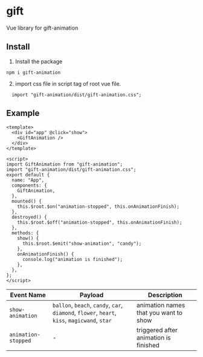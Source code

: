 # gift

Vue library for gift-animation

## Install

1. Install the package

```
npm i gift-animation
```

2. import css file in script tag of root vue file.

```
  import "gift-animation/dist/gift-animation.css";
```

## Example

```vue
<template>
  <div id="app" @click="show">
    <GiftAnimation />
  </div>
</template>

<script>
import GiftAnimation from "gift-animation";
import "gift-animation/dist/gift-animation.css";
export default {
  name: "App",
  components: {
    GiftAnimation,
  },
  mounted() {
    this.$root.$on("animation-stopped", this.onAnimationFinish);
  },
  destroyed() {
    this.$root.$off("animation-stopped", this.onAnimationFinish);
  },
  methods: {
    show() {
      this.$root.$emit("show-animation", "candy");
    },
    onAnimationFinish() {
      console.log("animation is finished");
    },
  },
};
</script>
```

| Event Name          | Payload                                                                                      | Description                           |
| ------------------- | -------------------------------------------------------------------------------------------- | ------------------------------------- |
| `show-animation`    | `ballon`, `beach`, `candy`, `car`, `diamond`, `flower`, `heart`, `kiss`, `magicwand`, `star` | animation names that you want to show |
| `animation-stopped` | -                                                                                            | triggered after animation is finished |
